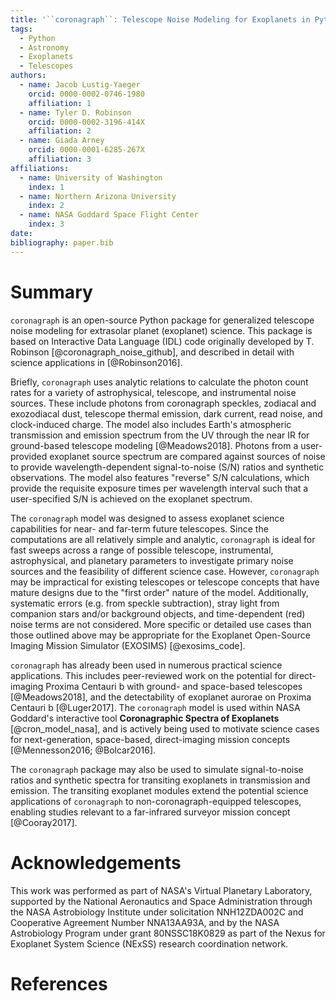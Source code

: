 ```yaml
---
title: '``coronagraph``: Telescope Noise Modeling for Exoplanets in Python'
tags:
  - Python
  - Astronomy
  - Exoplanets
  - Telescopes
authors:
  - name: Jacob Lustig-Yaeger
    orcid: 0000-0002-0746-1980
    affiliation: 1
  - name: Tyler D. Robinson
    orcid: 0000-0002-3196-414X
    affiliation: 2
  - name: Giada Arney
    orcid: 0000-0001-6285-267X
    affiliation: 3
affiliations:
  - name: University of Washington
    index: 1
  - name: Northern Arizona University
    index: 2
  - name: NASA Goddard Space Flight Center
    index: 3
date:
bibliography: paper.bib
---
```


# Summary

``coronagraph`` is an open-source Python package for generalized telescope noise
modeling for extrasolar planet (exoplanet) science. This package is based on
Interactive Data Language (IDL) code originally developed by T. Robinson [@coronagraph_noise_github], and described in detail with science applications in [@Robinson2016].

Briefly, ``coronagraph`` uses analytic relations to calculate the photon count
rates for a variety of astrophysical, telescope, and
instrumental noise sources. These include photons from
coronagraph speckles, zodiacal and exozodiacal dust, telescope thermal emission,
dark current, read noise, and clock-induced charge.
The model also includes Earth's atmospheric
transmission and emission spectrum from the UV through the near IR for
ground-based telescope modeling [@Meadows2018]. Photons from a user-provided
exoplanet source spectrum are compared against sources of noise to provide
wavelength-dependent signal-to-noise (S/N) ratios and synthetic observations.
The model also features "reverse" S/N calculations, which provide the requisite
exposure times per wavelength interval such that a user-specified S/N is
achieved on the exoplanet spectrum.

The ``coronagraph`` model was designed to assess exoplanet science capabilities
for near- and far-term future telescopes. Since the computations are all
relatively simple and analytic, ``coronagraph`` is ideal for fast sweeps across
a range of possible telescope, instrumental, astrophysical, and planetary
parameters to investigate primary noise sources and the feasibility of different
science case. However, ``coronagraph`` may be impractical for existing
telescopes or telescope concepts that have mature designs due to the
"first order" nature of the model.
Additionally, systematic errors (e.g. from speckle subtraction), stray light
from companion stars and/or background objects, and time-dependent (red) noise
terms are not considered. More specific or detailed use cases than those
outlined above may be appropriate for the Exoplanet Open-Source Imaging Mission
Simulator (EXOSIMS) [@exosims_code].

``coronagraph`` has already been used in numerous practical science
applications. This includes peer-reviewed work on the potential for
direct-imaging Proxima Centauri b with ground- and space-based telescopes
[@Meadows2018], and the detectability of exoplanet aurorae on Proxima Centauri b
[@Luger2017]. The ``coronagraph`` model is used within NASA Goddard's
interactive tool **Coronagraphic Spectra of Exoplanets** [@cron_model_nasa],
and is actively being used to motivate science cases for next-generation,
space-based, direct-imaging mission concepts [@Mennesson2016; @Bolcar2016].

The ``coronagraph`` package may also be used to simulate signal-to-noise ratios
and synthetic spectra for transiting exoplanets in transmission and emission.
The transiting exoplanet modules extend the potential science applications of
``coronagraph`` to non-coronagraph-equipped telescopes, enabling studies
relevant to a far-infrared surveyor mission concept [@Cooray2017].

# Acknowledgements

This work was performed as part of NASA's Virtual Planetary Laboratory,
supported by the National Aeronautics and Space Administration through the NASA
Astrobiology Institute under solicitation NNH12ZDA002C and Cooperative Agreement
Number NNA13AA93A, and by the NASA Astrobiology Program under grant
80NSSC18K0829 as part of the Nexus for Exoplanet System Science (NExSS)
research coordination network.

# References
